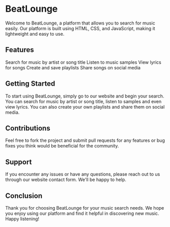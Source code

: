 # BeatLounge
Welcome to BeatLounge, a platform that allows you to search for music easily. Our platform is built using HTML, CSS, and JavaScript, making it lightweight and easy to use.

## Features
Search for music by artist or song title
Listen to music samples
View lyrics for songs
Create and save playlists
Share songs on social media

## Getting Started
To start using BeatLounge, simply go to our website and begin your search. You can search for music by artist or song title, listen to samples and even view lyrics. You can also create your own playlists and share them on social media.

## Contributions
Feel free to fork the project and submit pull requests for any features or bug fixes you think would be beneficial for the community.

## Support
If you encounter any issues or have any questions, please reach out to us through our website contact form. We'll be happy to help.

## Conclusion
Thank you for choosing BeatLounge for your music search needs. We hope you enjoy using our platform and find it helpful in discovering new music. Happy listening!



